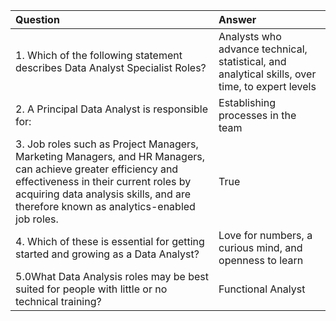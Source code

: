 | Question | Answer |
| :--- | :--- |
| 1. Which of the following statement describes Data Analyst Specialist Roles? | Analysts who advance technical, statistical, and analytical skills, over time, to expert levels |
| 2. A Principal Data Analyst is responsible for: | Establishing processes in the team |
| 3. Job roles such as Project Managers, Marketing Managers, and HR Managers, can achieve greater efficiency and effectiveness in their current roles by acquiring data analysis skills, and are therefore known as analytics-enabled job roles. | True |
| 4. Which of these is essential for getting started and growing as a Data Analyst? | Love for numbers, a curious mind, and openness to learn |
| 5.0What Data Analysis roles may be best suited for people with little or no technical training? | Functional Analyst |
 
